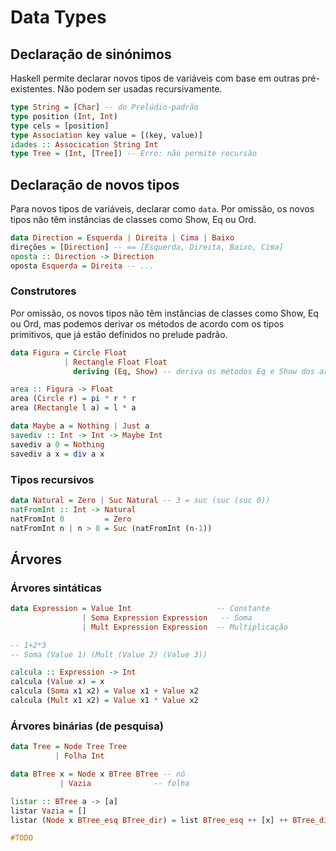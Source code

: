 # Data Types

## Declaração de sinónimos

Haskell permite declarar novos tipos de variáveis com base em outras pré-existentes. Não podem ser usadas recursivamente.

```haskell
type String = [Char] -- do Prelúdio-padrão
type position (Int, Int)
type cels = [position]
type Association key value = [(key, value)]
idades :: Assocication String Int
type Tree = (Int, [Tree]) -- Erro: não permite recursão
```

## Declaração de novos tipos

Para novos tipos de variáveis, declarar como `data`. Por omissão, os novos tipos não têm instâncias de classes como Show, Eq ou Ord.

```haskell
data Direction = Esquerda | Direita | Cima | Baixo
direções = [Direction] -- == [Esquerda, Direita, Baixo, Cima]
oposta :: Direction -> Direction
oposta Esquerda = Direita -- ...
```

### Construtores

Por omissão, os novos tipos não têm instâncias de classes como Show, Eq ou Ord, mas podemos derivar os métodos de acordo com os tipos primitivos, que já estão definidos no prelude padrão.

```haskell
data Figura = Circle Float
            | Rectangle Float Float
              deriving (Eq, Show) -- deriva os métodos Eq e Show dos argumentos do novo tipo

area :: Figura -> Float
area (Circle r) = pi * r * r
area (Rectangle l a) = l * a

data Maybe a = Nothing | Just a
savediv :: Int -> Int -> Maybe Int
savediv a 0 = Nothing
savediv a x = div a x
```

### Tipos recursivos

```haskell
data Natural = Zero | Suc Natural -- 3 = suc (suc (suc 0))
natFromInt :: Int -> Natural
natFromInt 0         = Zero
natFromInt n | n > 0 = Suc (natFromInt (n-1))
```

## Árvores

### Árvores sintáticas

```haskell
data Expression = Value Int                   -- Constante
                | Soma Expression Expression   -- Soma
                | Mult Expression Expression  -- Multiplicação

-- 1+2*3
-- Soma (Value 1) (Mult (Value 2) (Value 3))

calcula :: Expression -> Int
calcula (Value x) = x
calcula (Soma x1 x2) = Value x1 + Value x2
calcula (Mult x1 x2) = Value x1 * Value x2
```

### Árvores binárias (de pesquisa)

```haskell
data Tree = Node Tree Tree
          | Folha Int

data BTree x = Node x BTree BTree -- nó
           | Vazia              -- folha

listar :: BTree a -> [a]
listar Vazia = []
listar (Node x BTree_esq BTree_dir) = list BTree_esq ++ [x] ++ BTree_dir

#TODO
```


